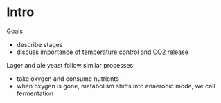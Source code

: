 # Intro

Goals
- describe stages
- discuss importance of temperature control and CO2 release

Lager and ale yeast follow similar processes:
- take oxygen and consume nutrients
- when oxygen is gone, metabolism shifts into anaerobic mode, we call fermentation